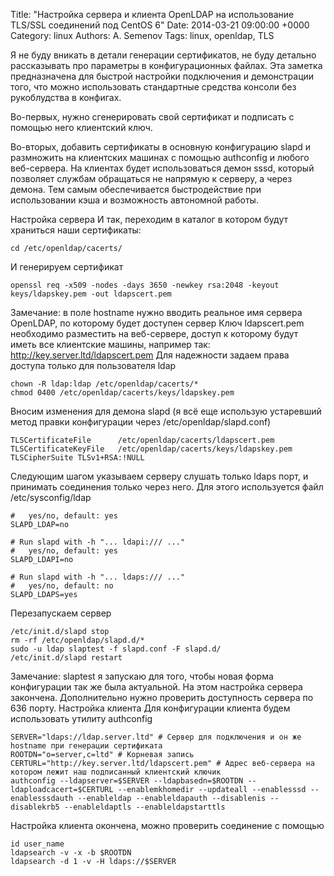 Title: "Настройка сервера и клиента OpenLDAP на использование TLS/SSL соединений под CentOS 6"
Date: 2014-03-21 09:00:00 +0000
Category: linux
Authors: A. Semenov
Tags: linux, openldap, TLS

Я не буду вникать в детали генерации сертификатов, не буду детально рассказывать про параметры в конфигурационных файлах. Эта заметка предназначена для быстрой настройки подключения и демонстрации того, что можно использовать стандартные средства консоли без рукоблудства в конфигах. 

Во-первых, нужно сгенерировать свой сертификат и подписать с помощью него клиентский ключ.

Во-вторых, добавить сертификаты в основную конфигурацию slapd и размножить на клиентских машинах с помощью authconfig и любого веб-сервера.
На клиентах будет использоваться демон sssd, который позволяет службам обращаться не напрямую к серверу, а через демона. Тем самым обеспечивается быстродействие при использовании кэша и возможность автономной работы.

Настройка сервера
И так, переходим в каталог в котором будут храниться наши сертификаты:

    cd /etc/openldap/cacerts/

И генерируем сертификат

    openssl req -x509 -nodes -days 3650 -newkey rsa:2048 -keyout keys/ldapskey.pem -out ldapscert.pem

Замечание: в поле hostname нужно вводить реальное имя сервера OpenLDAP, по которому будет доступен сервер
Ключ ldapscert.pem необходимо разместить на веб-сервере, доступ к которому будут иметь все клиентские машины, например так: http://key.server.ltd/ldapscert.pem
Для надежности задаем права доступа только для пользователя ldap

    chown -R ldap:ldap /etc/openldap/cacerts/*
    chmod 0400 /etc/openldap/cacerts/keys/ldapskey.pem

Вносим изменения для демона slapd (я всё еще использую устаревший метод правки конфигурации через /etc/openldap/slapd.conf)

    TLSCertificateFile      /etc/openldap/cacerts/ldapscert.pem
    TLSCertificateKeyFile   /etc/openldap/cacerts/keys/ldapskey.pem
    TLSCipherSuite TLSv1+RSA:!NULL

Следующим шагом указываем серверу слушать только ldaps порт, и принимать соединения только через него.
Для этого используется файл /etc/sysconfig/ldap

    #   yes/no, default: yes
    SLAPD_LDAP=no

    # Run slapd with -h "... ldapi:/// ..."
    #   yes/no, default: yes
    SLAPD_LDAPI=no

    # Run slapd with -h "... ldaps:/// ..."
    #   yes/no, default: no
    SLAPD_LDAPS=yes

Перезапускаем сервер

    /etc/init.d/slapd stop
    rm -rf /etc/openldap/slapd.d/*
    sudo -u ldap slaptest -f slapd.conf -F slapd.d/
    /etc/init.d/slapd restart

Замечание: slaptest я запускаю для того, чтобы новая форма конфигурации так же была актуальной.
На этом настройка сервера закончена. Дополнительно нужно проверить доступность сервера по 636 порту.
Настройка клиента
Для конфигурации клиента будем использовать утилиту authconfig

    SERVER="ldaps://ldap.server.ltd" # Сервер для подключения и он же hostname при генерации сертификата
    ROOTDN="o=server,c=ltd" # Корневая запись
    CERTURL="http://key.server.ltd/ldapscert.pem" # Адрес веб-сервера на котором лежит наш подписанный клиентский ключик
    authconfig --ldapserver=$SERVER --ldapbasedn=$ROOTDN --ldaploadcacert=$CERTURL --enablemkhomedir --updateall --enablesssd --enablesssdauth --enableldap --enableldapauth --disablenis --disablekrb5 --enableldaptls --enableldapstarttls

Настройка клиента окончена, можно проверить соединение с помощью

    id user_name
    ldapsearch -v -x -b $ROOTDN
    ldapsearch -d 1 -v -H ldaps://$SERVER

